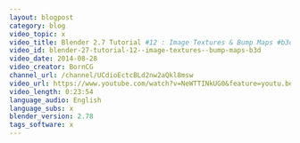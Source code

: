 ```yaml
---
layout: blogpost
category: blog
video_topic: x
video_title: Blender 2.7 Tutorial #12 : Image Textures & Bump Maps #b3d
video_id: blender-27-tutorial-12--image-textures--bump-maps-b3d
video_date: 2014-08-28
video_creator: BornCG
channel_url: /channel/UCdioEctcBLd2nw2aQkl8msw
video_url: https://www.youtube.com/watch?v=NeWTTINkUG0&feature=youtu.be
video_length: 0:23:54
language_audio: English
language_subs: x
blender_version: 2.78
tags_software: x
---
```

